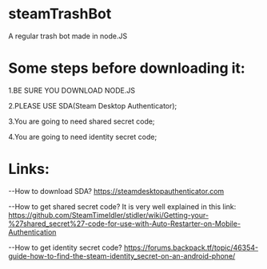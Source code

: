 # steamTrashBot
A regular trash bot made in node.JS

# Some steps before downloading it:

1.BE SURE YOU DOWNLOAD NODE.JS

2.PLEASE USE SDA(Steam Desktop Authenticator);

3.You are going to need shared secret code;

4.You are going to need identity secret code;

# Links:

--How to download SDA?
https://steamdesktopauthenticator.com

--How to get shared secret code?
It is very well explained in this link:
https://github.com/SteamTimeIdler/stidler/wiki/Getting-your-%27shared_secret%27-code-for-use-with-Auto-Restarter-on-Mobile-Authentication

--How to get identity secret code?
https://forums.backpack.tf/topic/46354-guide-how-to-find-the-steam-identity_secret-on-an-android-phone/

# 
